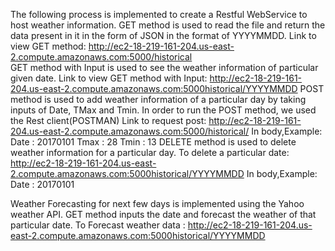 The following process is implemented to create a Restful WebService to host weather information.
GET method is used to read the file and return the data present in it in the form of JSON in the format of YYYYMMDD.
Link to view GET method:  http://ec2-18-219-161-204.us-east-2.compute.amazonaws.com:5000/historical   
GET method with Input is used to see the weather information of particular given date.
Link to view GET method with Input: http://ec2-18-219-161-204.us-east-2.compute.amazonaws.com:5000historical/YYYYMMDD
POST method is used to add weather information of a particular day by taking inputs of Date, TMax and Tmin.
In order to run the POST method, we used the Rest client(POSTMAN)
Link to request post:   http://ec2-18-219-161-204.us-east-2.compute.amazonaws.com:5000/historical/
In body,Example: Date : 20170101
         Tmax : 28
         Tmin : 13
DELETE method is used to delete weather information for a particular day.
To delete a particular date: http://ec2-18-219-161-204.us-east-2.compute.amazonaws.com:5000historical/YYYYMMDD
In body,Example: Date : 20170101


Weather Forecasting for next few days is implemented using the Yahoo weather API.
GET method inputs the date and forecast the weather of that particular date.
To Forecast weather data : http://ec2-18-219-161-204.us-east-2.compute.amazonaws.com:5000historical/YYYYMMDD
